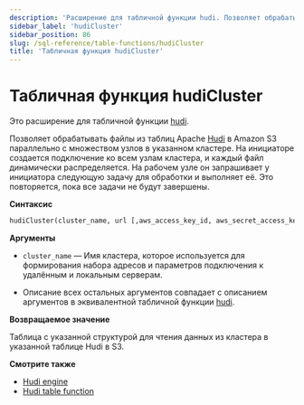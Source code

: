 ```yaml
---
description: 'Расширение для табличной функции hudi. Позволяет обрабатывать файлы из таблиц Apache Hudi в Amazon S3 параллельно с множеством узлов в указанном кластере.'
sidebar_label: 'hudiCluster'
sidebar_position: 86
slug: /sql-reference/table-functions/hudiCluster
title: 'Табличная функция hudiCluster'
---
```



# Табличная функция hudiCluster

Это расширение для табличной функции [hudi](sql-reference/table-functions/hudi.md).

Позволяет обрабатывать файлы из таблиц Apache [Hudi](https://hudi.apache.org/) в Amazon S3 параллельно с множеством узлов в указанном кластере. На инициаторе создается подключение ко всем узлам кластера, и каждый файл динамически распределяется. На рабочем узле он запрашивает у инициатора следующую задачу для обработки и выполняет её. Это повторяется, пока все задачи не будут завершены.

**Синтаксис**

```sql
hudiCluster(cluster_name, url [,aws_access_key_id, aws_secret_access_key] [,format] [,structure] [,compression])
```

**Аргументы**

- `cluster_name` — Имя кластера, которое используется для формирования набора адресов и параметров подключения к удалённым и локальным серверам.

- Описание всех остальных аргументов совпадает с описанием аргументов в эквивалентной табличной функции [hudi](sql-reference/table-functions/hudi.md).

**Возвращаемое значение**

Таблица с указанной структурой для чтения данных из кластера в указанной таблице Hudi в S3.

**Смотрите также**

- [Hudi engine](engines/table-engines/integrations/hudi.md)
- [Hudi table function](sql-reference/table-functions/hudi.md)
